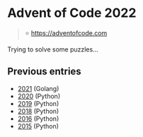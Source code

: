 # Advent of Code 2022

> :star: https://adventofcode.com

Trying to solve some puzzles...

## Previous entries

- [2021](https://github.com/matsest/advent2021) (Golang)
- [2020](https://github.com/matsest/advent2020) (Python)
- [2019](https://github.com/matsest/advent2019) (Python)
- [2018](https://github.com/matsest/advent2018) (Python)
- [2016](https://github.com/matsest/advent2016) (Python)
- [2015](https://github.com/matsest/advent2015) (Python)
